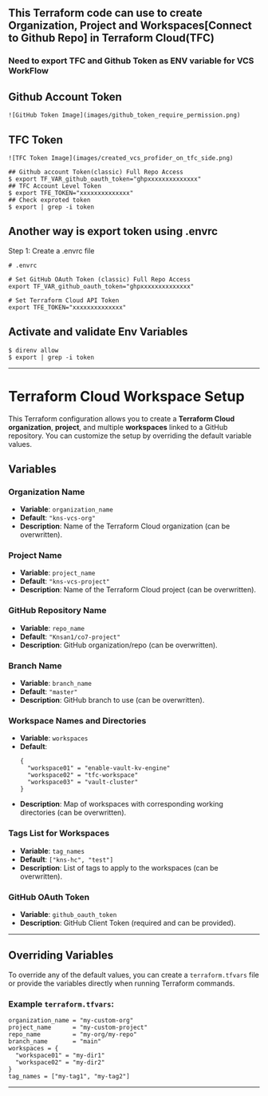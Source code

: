 ## This Terraform code can use to create Organization, Project and Workspaces[Connect to Github Repo] in Terraform Cloud(TFC)
### Need to export TFC and Github Token as ENV variable for VCS WorkFlow
## Github Account Token
```
![GitHub Token Image](images/github_token_require_permission.png)
```
## TFC Token
```
![TFC Token Image](images/created_vcs_profider_on_tfc_side.png)
```

```
## Github account Token(classic) Full Repo Access
$ export TF_VAR_github_oauth_token="ghpxxxxxxxxxxxxxx"
## TFC Account Level Token
$ export TFE_TOKEN="xxxxxxxxxxxxxx"
## Check exproted token
$ export | grep -i token
```
## Another way is export token using .envrc
Step 1: Create a .envrc file
```
# .envrc

# Set GitHub OAuth Token (classic) Full Repo Access
export TF_VAR_github_oauth_token="ghpxxxxxxxxxxxxxx"

# Set Terraform Cloud API Token
export TFE_TOKEN="xxxxxxxxxxxxxx"

```
## Activate and validate Env Variables
```
$ direnv allow
$ export | grep -i token
```


---

# Terraform Cloud Workspace Setup

This Terraform configuration allows you to create a **Terraform Cloud organization**, **project**, and multiple **workspaces** linked to a GitHub repository. You can customize the setup by overriding the default variable values.

## Variables

### Organization Name

- **Variable**: `organization_name`
- **Default**: `"kns-vcs-org"`
- **Description**: Name of the Terraform Cloud organization (can be overwritten).

### Project Name

- **Variable**: `project_name`
- **Default**: `"kns-vcs-project"`
- **Description**: Name of the Terraform Cloud project (can be overwritten).

### GitHub Repository Name

- **Variable**: `repo_name`
- **Default**: `"Knsan1/co7-project"`
- **Description**: GitHub organization/repo (can be overwritten).

### Branch Name

- **Variable**: `branch_name`
- **Default**: `"master"`
- **Description**: GitHub branch to use (can be overwritten).

### Workspace Names and Directories

- **Variable**: `workspaces`
- **Default**: 
  ```hcl
  {
    "workspace01" = "enable-vault-kv-engine"
    "workspace02" = "tfc-workspace"
    "workspace03" = "vault-cluster"
  }
  ```
- **Description**: Map of workspaces with corresponding working directories (can be overwritten).

### Tags List for Workspaces

- **Variable**: `tag_names`
- **Default**: `["kns-hc", "test"]`
- **Description**: List of tags to apply to the workspaces (can be overwritten).

### GitHub OAuth Token

- **Variable**: `github_oauth_token`
- **Description**: GitHub Client Token (required and can be provided).

---

## Overriding Variables

To override any of the default values, you can create a `terraform.tfvars` file or provide the variables directly when running Terraform commands. 

### Example `terraform.tfvars`:

```hcl
organization_name = "my-custom-org"
project_name      = "my-custom-project"
repo_name         = "my-org/my-repo"
branch_name       = "main"
workspaces = {
  "workspace01" = "my-dir1"
  "workspace02" = "my-dir2"
}
tag_names = ["my-tag1", "my-tag2"]
```

---